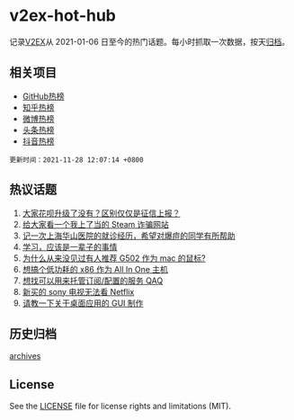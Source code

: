 # v2ex-hot-hub

 记录[V2EX](https://www.v2ex.com/)从 2021-01-06 日至今的热门话题。每小时抓取一次数据，按天[归档](archives)。
 
 ## 相关项目

- [GitHub热榜](https://github.com/lonnyzhang423/github-hot-hub)
- [知乎热榜](https://github.com/lonnyzhang423/zhihu-hot-hub)
- [微博热榜](https://github.com/lonnyzhang423/weibo-hot-hub)
- [头条热榜](https://github.com/lonnyzhang423/toutiao-hot-hub)
- [抖音热榜](https://github.com/lonnyzhang423/douyin-hot-hub)


 `更新时间：2021-11-28 12:07:14 +0800`

## 热议话题

1. [大家花呗升级了没有？区别仅仅是征信上报？](https://www.v2ex.com/t/818336)
1. [给大家看一个我上了当的 Steam 诈骗网站](https://www.v2ex.com/t/818457)
1. [记一次上海华山医院的就诊经历，希望对爆痘的同学有所帮助](https://www.v2ex.com/t/818398)
1. [学习，应该是一辈子的事情](https://www.v2ex.com/t/818365)
1. [为什么从来没见过有人推荐 G502 作为 mac 的鼠标?](https://www.v2ex.com/t/818418)
1. [想搞个低功耗的 x86 作为 All In One 主机](https://www.v2ex.com/t/818363)
1. [想找可以用来托管订阅/配置的服务 QAQ](https://www.v2ex.com/t/818427)
1. [新买的 sony 电视无法看 Netflix](https://www.v2ex.com/t/818437)
1. [请教一下关于桌面应用的 GUI 制作](https://www.v2ex.com/t/818337)

## 历史归档

[archives](archives)

## License

See the [LICENSE](LICENSE) file for license rights and limitations (MIT).
